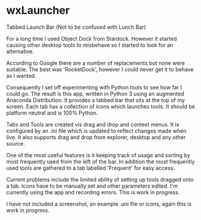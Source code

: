 # wxLauncher
Tabbed Launch Bar (Not to be confused with Lunch Bar)

For a long time I used Object Dock from Stardock. However it started causing other desktop tools to misbehave so I started to look for an alternative. 

According to Google there are a number of replacements but none were suitable. The best was 'RocketDock', however I could never get it to behave as I wanted.

Consequently I set off experimenting with Python tools to see how far I could go. The result is this app, written in Python 3 using an augmented Anaconda Distribution. It provides a tabbed bar that sits at the top of my screen. Each tab has a collection of icons which launches tools. It should be platform neutral and is 100% Python.

Tabs and Tools are created vis drag and drop and context menus. It is configured by an .ini file which is updated to reflect changes made when live. It also supports drag and drop from explorer, desktop and any other source.

One of the most useful features is it keeping track of usage and sorting by most frequently used from the left of the bar. In addition the most frequently used tools are gathered to a tab labelled 'Frequent' for easy access.

Current problems include the limited ability of setting up tools dragged onto a tab. Icons have to be manually set and other parameters edited. I'm currently using the app and recording errors. This is work in progress.

I have not included a screenshot, an example .uni file or icons, again this is work in progress.
